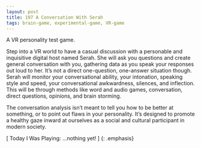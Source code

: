 ```yaml
---
layout: post
title: 197 A Conversation With Serah
tags: brain-game, experimental-game, VR-game
---
```

A VR personality test game.

Step into a VR world to have a casual discussion with a personable and inquisitive digital host named Serah.  She will ask you questions and create general conversation with you,  gathering data as you speak your responses out loud to her.  It’s not a direct one-question, one-answer situation though.  Serah will monitor your conversational ability, your intonation, speaking style and speed, your conversational awkwardness, silences, and inflection.  This will be through methods like word and audio games, conversation, direct questions, opinions, and brain storming.

The conversation analysis isn’t meant to tell you how to be better at something, or to point out flaws in your personality.  It’s designed to promote a healthy gaze inward at ourselves as a social and cultural participant in modern society.

[ Today I Was Playing: ...nothing yet! ]
{: .emphasis}

